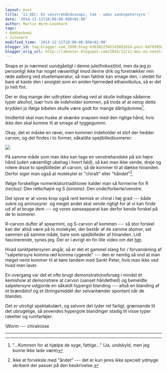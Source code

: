 ```yaml
---
layout: post
title: '11 DEC: En venstrehåndssnaps, tak - uden sanktpetersyre '
date: '2014-12-11T10:00:00.000+01:00'
author: Martin Worm-Leonhard
tags:
- Køkkenkemi
- Julenørd
modified_time: '2014-12-11T10:00:00.856+01:00'
blogger_id: tag:blogger.com,1999:blog-6363822545143881814.post-6470385077391466528
blogger_orig_url: http://labnoter.blogspot.com/2014/12/11-dec-en-venstrehandssnaps-tak-uden.html
---
```


Snaps er jo nærmest uundgåeligt i denne jule(frokost)tid, men da jeg jo
personligt ikke har noget væsentligt imod denne drik og foretrækker min
røde aalborg ved stuetemperatur, så man faktisk kan smage den, i stedet
for bare at kaste den i ansigtet som en anden hjernedød ethanolbolus, så
er det jo helt fint.

Der er dog mange der udtrykker ubehag ved at skulle indtage sådanne
typer alkohol, især hvis de indeholder kommen, på trods af at netop
dette krydderi jo ifølge bibelen skulle være godt for mange
dårligdomme[^1].

Imidlertid skal man huske at skænke snapsen med den rigtige hånd, hvis
ikke den skal komme til at smage af tyggegummi.

Okay, det er måske en røver, men kommen indeholder et stof der hedder
carvon, og det findes i to former, såkaldte spejlbilledisomerer:

[![]({{site.url}}/images/-AGSoufOgNK0/VITL8WN_WCI/AAAAAAAACjA/EQMAwHYJBCU/s1600/433px-Carvone.svg.png)]({{site.url}}/images/-AGSoufOgNK0/VITL8WN_WCI/AAAAAAAACjA/EQMAwHYJBCU/s1600/433px-Carvone.svg.png)

På samme måde som man ikke kan tage en venstrehandske på sin højre hånd
(uden væsentligt ubehag i hvert fald), så kan man ikke vende, dreje og
rotere disse to spejlbilleder af carvon, så de kommer til at dække
hinanden. Derfor siger man også at molekylet er "chiralt" eller
"håndet"[^2]. 

Ifølge forskellige nomenklaturtraditioner kalder man så
formerne for R *(rectus)*: Den rette/højre og S *(sinistre)*:
Den onde/forkerte/venstre.

Det sjove er at vores krop også rent kemisk er chiral i høj grad --- både
sukre og aminosyrer  og meget andet skal vende rigtigt for at vi kan
finde ud af at bruge dem --- og vores sanseapparat kan derfor kende
forskel på de to isomerer.

R-carvon dufter af spearmint, og S-carvon af kommen --- så stor forskel
kan der altså være på to molekyler, der består af de samme atomer, sat
sammen på samme måde, bare som spejlbilleder af hinanden. Lidt
fascinerende, synes jeg. Der er i øvrigt en fin lille video om det
[hér](https://www.youtube.com/watch?v=0rupQ6wlUCQ).

Hvad sanktpetersyren angår, så er det et gammel slang for / forvanskning
af "salpetersyre komma rød komma rygende" --- den er nemlig så ond at man
meget nemt kommer til at køre tandem med Sankt Peter, hvis man ikke ved
hvad man laver.

En overgang var det et ofte brugt
demonstrationsforsøg i mindst ét kemishow at demonstrere at carvon
(uanset håndethed) og bemeldte salpetersyre udgjorde en såkaldt hypergol
blanding --- altså en blanding af et brændstof og et iltningsmiddel der
selvantænder spontant når de blandes.

Det er utroligt spektakulært, og selvom det lyder ret farligt, grænsende
til det ubrugelige, så anvendes hypergole blandinger stadig til visse
typer raketter og rumfartøjer.

\\Worm --- chiralnisse

------------------------------------------------------------------------

[^1]: "...Kommen for at hjælpe de syge, fattige..." (Ja, undskyld, men
    jeg kunne ikke lade være)

[^2]: Ikke at forveksle med "åndet" --- det er kun jeres ikke specielt
    ydmyge skribent der passer på den beskrivelse.
